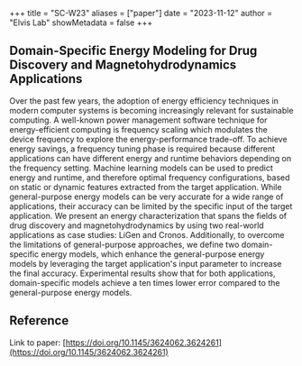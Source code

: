 +++
title = "SC-W23"
aliases = ["paper"]
date = "2023-11-12"
author = "Elvis Lab"
showMetadata = false
+++

## Domain-Specific Energy Modeling for Drug Discovery and Magnetohydrodynamics Applications

Over the past few years, the adoption of energy efficiency techniques in modern computer systems is becoming increasingly relevant for sustainable computing. A well-known power management software technique for energy-efficient computing is frequency scaling which modulates the device frequency to explore the energy-performance trade-off. To achieve energy savings, a frequency tuning phase is required because different applications can have different energy and runtime behaviors depending on the frequency setting. Machine learning models can be used to predict energy and runtime, and therefore optimal frequency configurations, based on static or dynamic features extracted from the target application. While general-purpose energy models can be very accurate for a wide range of applications, their accuracy can be limited by the specific input of the target application. We present an energy characterization that spans the fields of drug discovery and magnetohydrodynamics by using two real-world applications as case studies: LiGen and Cronos. Additionally, to overcome the limitations of general-purpose approaches, we define two domain-specific energy models, which enhance the general-purpose energy models by leveraging the target application's input parameter to increase the final accuracy. Experimental results show that for both applications, domain-specific models achieve a ten times lower error compared to the general-purpose energy models.

## Reference

Link to paper: [https://doi.org/10.1145/3624062.3624261](https://doi.org/10.1145/3624062.3624261)

